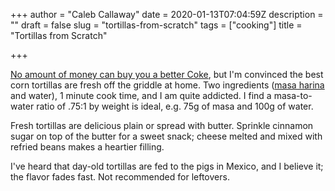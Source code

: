 +++
author = "Caleb Callaway"
date = 2020-01-13T07:04:59Z
description = ""
draft = false
slug = "tortillas-from-scratch"
tags = ["cooking"]
title = "Tortillas from Scratch"

+++


[No amount of money can buy you a better Coke](https://kottke.org/10/10/andy-warhol-on-coca-cola), but I'm convinced the best corn tortillas are fresh off the griddle at home. Two ingredients ([masa harina](https://recipes.howstuffworks.com/what-is-masa-harina.htm) and water), 1 minute cook time, and I am quite addicted. I find a masa-to-water ratio of .75:1 by weight is ideal, e.g. 75g of masa and 100g of water.

Fresh tortillas are delicious plain or spread with butter. Sprinkle cinnamon sugar on top of the butter for a sweet snack; cheese melted and mixed with refried beans makes a heartier filling.

I've heard that day-old tortillas are fed to the pigs in Mexico, and I believe it; the flavor fades fast. Not recommended for leftovers.

